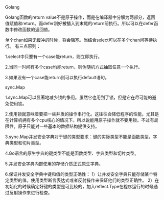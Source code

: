 Golang

Golang函数的return value不是原子操作，而是在编译器中分解为两部分，返回值赋值和return。而defer刚好被插入到末尾的return前执行。所以可以在defer函数中修改函数的返回值。

单个chan如果无缓冲的时候，将会阻塞。当结合select可以在多个chan间等待执行。
有三点原则：

1.select中只要有一个case能return，则立即执行。

2.当同一时间有多个case均能return，则伪随机方式抽取任意一个执行。

3.如果没有一个case能return则可以执行default语句。


sync.Map

1.sync.Map可以显著地减少锁的争用。虽然它也用到了锁，但是它在尽可能的避免使用锁。 

2.使用锁就意味着要把一些并发的操作串行化。这往往会降低程序的性能，尤其是在计算机拥有多个cpu核心的情况下。所以说能用原子操作就不要用锁。不过有局限性，原子只能对一些基本的数据结构提供支持。

3.sync.Map并发安全字典对于键的类型要求：键的实际类型不能是函数类型，字典类型和切片类型。

4.Go语言的原生字典的键类型不能是函数类型、字典类型和切片类型。

5.并发安全字典内部使用的存储介质正式原生字典。

6.保证并发安全字典中键和值的类型正确性：
1）让并发安全字典只能存储某个特定类型的值。使用类型断言表达式或者反射操作来保证他们的类型正确性。 
2）在初始化的时候确定好键的类型是可比较的，加入reflect.Type在程序运行的时候通过反射操作来进行检查。



